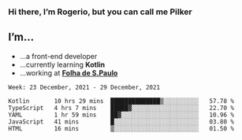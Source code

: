 ### Hi there, I’m Rogerio, but you can call me Pilker

## I’m…
- …a front-end developer
- …currently learning **Kotlin**
- …working at [**Folha de S.Paulo**](https://www.folha.com.br/)

<!--START_SECTION:waka-->
```text
Week: 23 December, 2021 - 29 December, 2021

Kotlin       10 hrs 29 mins  ██████████████▒░░░░░░░░░░   57.78 % 
TypeScript   4 hrs 7 mins    █████▓░░░░░░░░░░░░░░░░░░░   22.70 % 
YAML         1 hr 59 mins    ██▓░░░░░░░░░░░░░░░░░░░░░░   10.96 % 
JavaScript   41 mins         █░░░░░░░░░░░░░░░░░░░░░░░░   03.80 % 
HTML         16 mins         ▒░░░░░░░░░░░░░░░░░░░░░░░░   01.50 % 
```
<!--END_SECTION:waka-->
